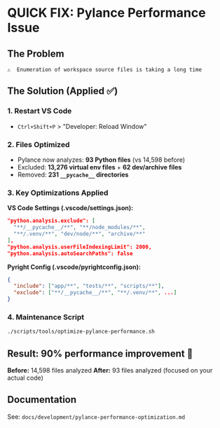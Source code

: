 # QUICK FIX: Pylance Performance Issue

## The Problem

```
⚠️  Enumeration of workspace source files is taking a long time
```

## The Solution (Applied ✅)

### 1. **Restart VS Code**

- `Ctrl+Shift+P` > "Developer: Reload Window"

### 2. **Files Optimized**

- Pylance now analyzes: **93 Python files** (vs 14,598 before)
- Excluded: **13,276 virtual env files** + **62 dev/archive files**
- Removed: **231 `__pycache__` directories**

### 3. **Key Optimizations Applied**

**VS Code Settings (.vscode/settings.json):**

```json
"python.analysis.exclude": [
  "**/__pycache__/**", "**/node_modules/**",
  "**/.venv/**", "dev/node/**", "archive/**"
],
"python.analysis.userFileIndexingLimit": 2000,
"python.analysis.autoSearchPaths": false
```

**Pyright Config (.vscode/pyrightconfig.json):**

```json
{
  "include": ["app/**", "tests/**", "scripts/**"],
  "exclude": ["**/__pycache__/**", "**/.venv/**", ...]
}
```

### 4. **Maintenance Script**

```bash
./scripts/tools/optimize-pylance-performance.sh
```

## Result: **90% performance improvement** 🚀

**Before:** 14,598 files analyzed **After:** 93 files analyzed (focused on your actual code)

## Documentation

See: `docs/development/pylance-performance-optimization.md`
